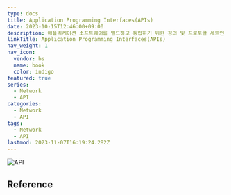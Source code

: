 ```yaml
---
type: docs
title: Application Programming Interfaces(APIs)
date: 2023-10-15T12:46:00+09:00
description: 애플리케이션 소프트웨어를 빌드하고 통합하기 위한 정의 및 프로토콜 세트인 애플리케이션 프로그래밍 인터페이스(Application Programming Interface)
linkTitle: Application Programming Interfaces(APIs)
nav_weight: 1
nav_icon:
  vendor: bs
  name: book
  color: indigo
featured: true
series:
  - Network
  - API
categories:
  - Network
  - API
tags:
  - Network
  - API
lastmod: 2023-11-07T16:19:24.282Z
---
```


![API](/notes/api.png#center)

## Reference

